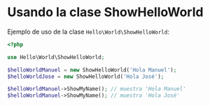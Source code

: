 # Usando la clase ShowHelloWorld

Ejemplo de uso de la clase `Hello\World\ShowHelloWorld`:

```php
<?php

use Hello\World\ShowHelloWorld;

$helloWorldManuel = new ShowHelloWorld('Hola Manuel');
$helloWorldJose = new ShowHelloWorld('Hola José');

$helloWorldManuel->ShowMyName(); // muestra 'Hola Manuel'
$helloWorldManuel->ShowMyName(); // muestra 'Hola José'
```